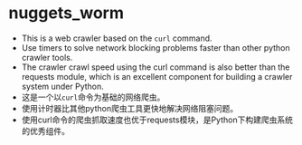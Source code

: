 # nuggets_worm
- This is a web crawler based on the `curl` command.
- Use timers to solve network blocking problems faster than other python crawler tools.
- The crawler crawl speed using the curl command is also better than the requests module, which is an excellent component for building a crawler system under Python.
- 这是一个以`curl`命令为基础的网络爬虫。 
- 使用计时器比其他python爬虫工具更快地解决网络阻塞问题。
- 使用curl命令的爬虫抓取速度也优于requests模块，是Python下构建爬虫系统的优秀组件。
